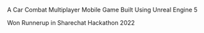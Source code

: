 A Car Combat Multiplayer Mobile Game Built Using Unreal Engine 5

Won Runnerup in  Sharechat Hackathon 2022

